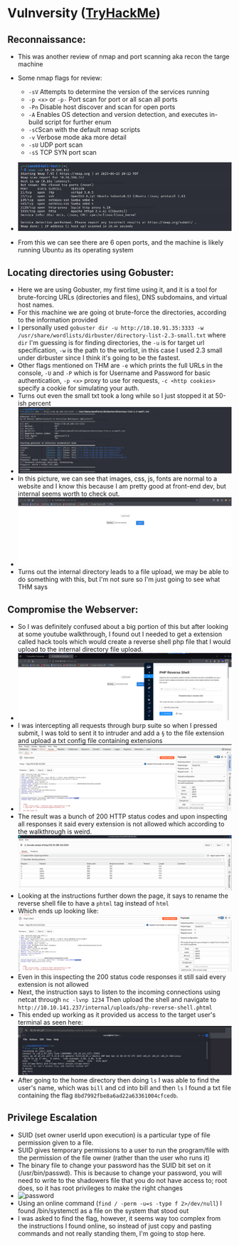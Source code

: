 # Vulnversity ([TryHackMe](https://tryhackme.com/room/vulnversity))

## Reconnaissance:

-   This was another review of nmap and port scanning aka recon the targe machine
-   Some nmap flags for review:

    -   `-sV` Attempts to determine the version of the services running
    -   `-p <x>` or `-p-` Port scan for port <x> or all scan all ports
    -   `-Pn` Disable host discover and scan for open ports
    -   `-A` Enables OS detection and version detection, and executes in-build script for further enum
    -   `-sC`Scan with the default nmap scripts
    -   `-v` Verbose mode aka more detail
    -   `-sU` UDP port scan
    -   `-sS` TCP SYN port scan

-   ![recon](Screenshot%202025-06-15%20201342.png)
-   From this we can see there are 6 open ports, and the machine is likely running Ubuntu as its operating system

## Locating directories using Gobuster:

-   Here we are using Gobuster, my first time using it, and it is a tool for brute-forcing URLs (directories and files), DNS subdomains, and virtual host names.
-   For this machine we are going ot brute-force the directories, according to the information provided
-   I personally used `gobuster dir -u http://10.10.91.35:3333 -w /usr/share/wordlists/dirbuster/directory-list-2.3-small.txt` where `dir` I'm guessing is for finding directories, the `-u` is for target url specification, `-w` is the path to the worlist, in this case I used 2.3 small under dirbuster since I think it's going to be the fastest.
-   Other flags mentioned on THM are `-e` which prints the full URLs in the console, `-U` and `-P` which is for Username and Password for basic authentication, `-p <x>` proxy to use for requests, `-c <http cookies>` specify a cookie for simulating your auth.
-   Turns out even the small txt took a long while so I just stopped it at 50-ish percent
-   ![gobuster-scan](Screenshot%202025-06-15%20203108.png)
-   In this picture, we can see that images, css, js, fonts are normal to a website and I know this because I am pretty good at front-end dev, but internal seems worth to check out.
-   ![uplaod](Screenshot%202025-06-15%20203254.png)
-   Turns out the internal directory leads to a file upload, we may be able to do something with this, but I'm not sure so I'm just going to see what THM says

## Compromise the Webserver:

-   So I was definitely confused about a big portion of this but after looking at some youtube walkthrough, I found out I needed to get a extension called hack tools which would create a reverse shell php file that I would upload to the internal directory file upload.
-   ![reverse-shell-php](Screenshot%202025-06-15%20205743.png)
-   I was intercepting all requests through burp suite so when I pressed submit, I was told to sent it to intruder and add a `§` to the file extension and upload a txt config file containing extensions
-   ![burp-suite-intercepted](Screenshot%202025-06-15%20205801.png)
-   The result was a bunch of 200 HTTP status codes and upon inspecting all responses it said every extension is not allowed which according to the walkthrough is weird. ![200](Screenshot%202025-06-15%20205812.png)
-   Looking at the instructions further down the page, it says to rename the reverse shell file to have a `phtml` tag instead of `html`
-   Which ends up looking like: ![phtml-ss](Screenshot%202025-06-17%20174550.png)
-   Even in this inspecting the 200 status code responses it still said every extension is not allowed
-   Next, the instruction says to listen to the incoming connections using netcat through `nc -lvnp 1234` Then upload the shell and navigate to `http://10.10.141.237/internal/uploads/php-reverse-shell.phtml`
-   This ended up working as it provided us access to the target user's terminal as seen here: ![user-terminal](Screenshot%202025-06-17%20180539.png)
-   After going to the home directory then doing `ls` I was able to find the user's name, which was `bill` and cd into bill and then `ls` I found a txt file containing the flag `8bd7992fbe8a6ad22a63361004cfcedb`.

## Privilege Escalation

-   SUID (set owner userId upon execution) is a particular type of file permission given to a file.
-   SUID gives temporary permissions to a user to run the program/file with the permission of the file owner (rather than the user who runs it)
-   The binary file to change your password has the SUID bit set on it (/usr/bin/passwd). This is because to change your password, you will need to write to the shadowers file that you do not have access to; root does, so it has root privileges to make the right changes
-   ![password](https://tryhackme-images.s3.amazonaws.com/user-uploads/62a7685ca6e7ce005d3f3afe/room-content/62a7685ca6e7ce005d3f3afe-1716555383491)
-   Using an online command (`find / -perm -u=s -type f 2>/dev/null`) I found /bin/systemctl as a file on the system that stood out
-   I was asked to find the flag, however, it seems way too complex from the instructions I found online, so instead of just copy and pasting commands and not really standing them, I'm going to stop here.
